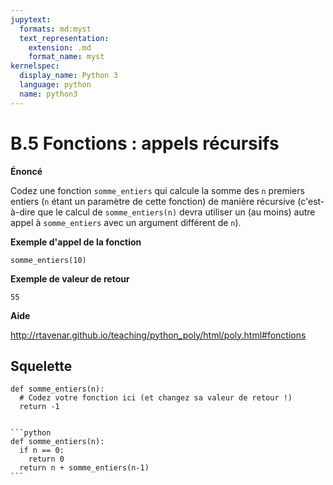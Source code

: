 ```yaml
---
jupytext:
  formats: md:myst
  text_representation:
    extension: .md
    format_name: myst
kernelspec:
  display_name: Python 3
  language: python
  name: python3
---
```


# B.5 Fonctions : appels récursifs

**Énoncé**

Codez une fonction `somme_entiers` qui calcule la somme des `n` premiers entiers (`n` étant un paramètre de cette fonction) de manière récursive (c'est-à-dire que le calcul de `somme_entiers(n)` devra utiliser un (au moins) autre appel à `somme_entiers` avec un argument différent de `n`).

**Exemple d'appel de la fonction**

```
somme_entiers(10)
```

**Exemple de valeur de retour**

```
55
```

**Aide**

http://rtavenar.github.io/teaching/python_poly/html/poly.html#fonctions

## Squelette

```{code-cell} python
def somme_entiers(n):
  # Codez votre fonction ici (et changez sa valeur de retour !)
  return -1
```

````{dropdown} Proposition de solution

```python
def somme_entiers(n):
  if n == 0:
    return 0
  return n + somme_entiers(n-1)
```
````
